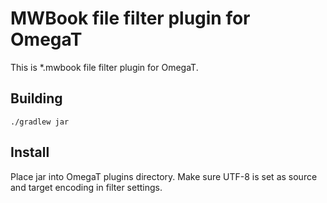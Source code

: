 # MWBook file filter plugin for OmegaT

This is *.mwbook file filter plugin for OmegaT.

## Building

```
./gradlew jar 
```

## Install

Place jar into OmegaT plugins directory. Make sure UTF-8 is set as source and target encoding in filter settings.